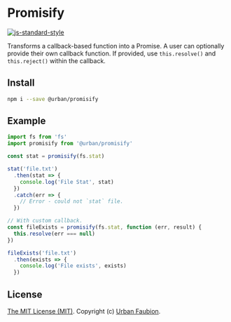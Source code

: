 # Promisify

[![js-standard-style](https://img.shields.io/badge/code%20style-standard-brightgreen.svg?style=flat)](http://standardjs.com/)

Transforms a callback-based function into a Promise. A user can optionally provide their own callback function. If provided, use `this.resolve()` and `this.reject()` within the callback.


## Install

```sh
npm i --save @urban/promisify
```


## Example

```js
import fs from 'fs'
import promisify from '@urban/promisify'

const stat = promisify(fs.stat)

stat('file.txt')
  .then(stat => {
    console.log('File Stat', stat)
  })
  .catch(err => {
    // Error - could not `stat` file.
  })

// With custom callback.
const fileExists = promisify(fs.stat, function (err, result) {
  this.resolve(err === null)
})

fileExists('file.txt')
  .then(exists => {
    console.log('File exists', exists)
  })
```


## License

[The MIT License (MIT)](LICENSE). Copyright (c) [Urban Faubion](http://urbanfaubion.com).
